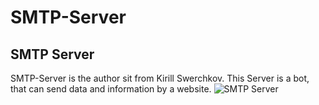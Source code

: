 # SMTP-Server
## SMTP Server

SMTP-Server is the author sit from Kirill Swerchkov. This Server is a bot, that can send data and information by a website.
![SMTP Server](https://filin.mail.ru/pic?from=ph&email=smtp@mptru.tk&width=90px&height=90px&name=SMTP%20Server)
